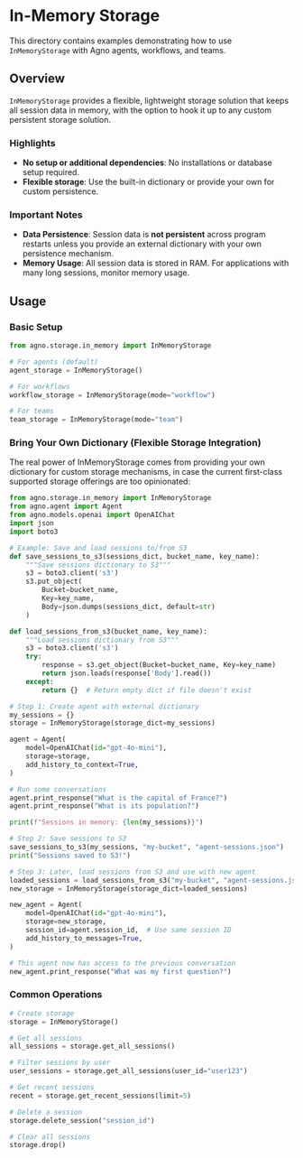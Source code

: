 # In-Memory Storage

This directory contains examples demonstrating how to use `InMemoryStorage` with Agno agents, workflows, and teams.

## Overview

`InMemoryStorage` provides a flexible, lightweight storage solution that keeps all session data in memory, with the option to hook it up to any custom persistent storage solution.

### Highlights

- **No setup or additional dependencies**: No installations or database setup required.
- **Flexible storage**: Use the built-in dictionary or provide your own for custom persistence.

### Important Notes

- **Data Persistence**: Session data is **not persistent** across program restarts unless you provide an external dictionary with your own persistence mechanism.
- **Memory Usage**: All session data is stored in RAM. For applications with many long sessions, monitor memory usage.

## Usage

### Basic Setup

```python
from agno.storage.in_memory import InMemoryStorage

# For agents (default)
agent_storage = InMemoryStorage()

# For workflows
workflow_storage = InMemoryStorage(mode="workflow")

# For teams
team_storage = InMemoryStorage(mode="team")
```

### Bring Your Own Dictionary (Flexible Storage Integration)

The real power of InMemoryStorage comes from providing your own dictionary for custom storage mechanisms, in case the current first-class supported storage offerings are too opinionated:

```python
from agno.storage.in_memory import InMemoryStorage
from agno.agent import Agent
from agno.models.openai import OpenAIChat
import json
import boto3

# Example: Save and load sessions to/from S3
def save_sessions_to_s3(sessions_dict, bucket_name, key_name):
    """Save sessions dictionary to S3"""
    s3 = boto3.client('s3')
    s3.put_object(
        Bucket=bucket_name,
        Key=key_name,
        Body=json.dumps(sessions_dict, default=str)
    )

def load_sessions_from_s3(bucket_name, key_name):
    """Load sessions dictionary from S3"""
    s3 = boto3.client('s3')
    try:
        response = s3.get_object(Bucket=bucket_name, Key=key_name)
        return json.loads(response['Body'].read())
    except:
        return {}  # Return empty dict if file doesn't exist

# Step 1: Create agent with external dictionary
my_sessions = {}
storage = InMemoryStorage(storage_dict=my_sessions)

agent = Agent(
    model=OpenAIChat(id="gpt-4o-mini"),
    storage=storage,
    add_history_to_context=True,
)

# Run some conversations
agent.print_response("What is the capital of France?")
agent.print_response("What is its population?")

print(f"Sessions in memory: {len(my_sessions)}")

# Step 2: Save sessions to S3
save_sessions_to_s3(my_sessions, "my-bucket", "agent-sessions.json")
print("Sessions saved to S3!")

# Step 3: Later, load sessions from S3 and use with new agent
loaded_sessions = load_sessions_from_s3("my-bucket", "agent-sessions.json")
new_storage = InMemoryStorage(storage_dict=loaded_sessions)

new_agent = Agent(
    model=OpenAIChat(id="gpt-4o-mini"),
    storage=new_storage,
    session_id=agent.session_id,  # Use same session ID
    add_history_to_messages=True,
)

# This agent now has access to the previous conversation
new_agent.print_response("What was my first question?")
```

### Common Operations

```python
# Create storage
storage = InMemoryStorage()

# Get all sessions
all_sessions = storage.get_all_sessions()

# Filter sessions by user
user_sessions = storage.get_all_sessions(user_id="user123")

# Get recent sessions
recent = storage.get_recent_sessions(limit=5)

# Delete a session
storage.delete_session("session_id")

# Clear all sessions
storage.drop()
```
